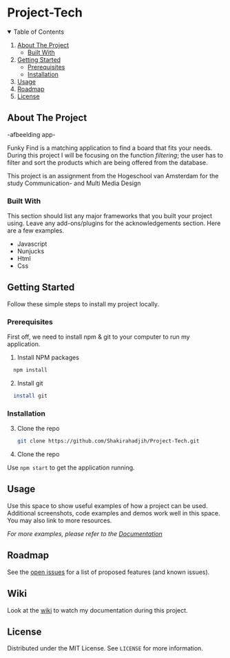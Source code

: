 # Project-Tech

<!-- TABLE OF CONTENTS -->
<details open="open">
  <summary>Table of Contents</summary>
  <ol>
    <li>
      <a href="#about-the-project">About The Project</a>
      <ul>
        <li><a href="#built-with">Built With</a></li>
      </ul>
    </li>
    <li>
      <a href="#getting-started">Getting Started</a>
      <ul>
        <li><a href="#prerequisites">Prerequisites</a></li>
        <li><a href="#installation">Installation</a></li>
      </ul>
    </li>
    <li><a href="#usage">Usage</a></li>
    <li><a href="#roadmap">Roadmap</a></li>
    <li><a href="#license">License</a></li>
  </ol>
</details>


<!-- ABOUT THE PROJECT -->
## About The Project

-afbeelding app-

Funky Find is a matching application to find a board that fits your needs. During this project I will be focusing on the function _filtering_; the user has to filter and sort the products which are being offered from the database.

This project is an assignment from the Hogeschool van Amsterdam for the study Communication- and Multi Media Design

### Built With

This section should list any major frameworks that you built your project using. Leave any add-ons/plugins for the acknowledgements section. Here are a few examples.
* Javascript
* Nunjucks
* Html
* Css

<!-- GETTING STARTED -->
## Getting Started

Follow these simple steps to install my project locally.
### Prerequisites

First off, we need to install npm & git to your computer to run my application.

1. Install NPM packages
  ```sh
    npm install
  ```

2. Install git
  ```sh
    install git
  ```

### Installation

3. Clone the repo
   ```sh
   git clone https://github.com/Shakirahadjih/Project-Tech.git
   ```

4. Clone the repo

  Use  `npm start` to get the application running.


<!-- USAGE EXAMPLES -->
## Usage

Use this space to show useful examples of how a project can be used. Additional screenshots, code examples and demos work well in this space. You may also link to more resources.

_For more examples, please refer to the [Documentation](https://example.com)_


<!-- ROADMAP -->
## Roadmap

See the [open issues](https://github.com/othneildrew/Best-README-Template/issues) for a list of proposed features (and known issues).

## Wiki

Look at the [wiki](https://github.com/Shakirahadjih/Project-Tech/wiki) to watch my documentation during this project.

<!-- LICENSE -->
## License

Distributed under the MIT License. See `LICENSE` for more information.
